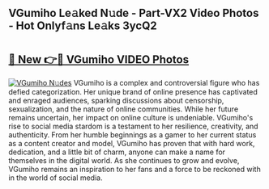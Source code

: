 ## VGumiho Le𝚊ked N𝚞de - Part-VX2 Video Photos - Hot Onlyf𝚊ns Le𝚊ks 3ycQ2

# <h2><a href="http://ab15055.deff.icu/?id=VGumiho">🔗 New 👉🔴 VGumiho VIDEO Photos</a></h2>

[![VGumiho N𝚞des](https://i.imgur.com/rIISA9y.gif)](http://ab15055.deff.icu/?id=VGumiho)
VGumiho is a complex and controversial figure who has defied categorization. Her unique brand of online presence has captivated and enraged audiences, sparking discussions about censorship, sexualization, and the nature of online communities. While her future remains uncertain, her impact on online culture is undeniable. VGumiho's rise to social media stardom is a testament to her resilience, creativity, and authenticity. From her humble beginnings as a gamer to her current status as a content creator and model, VGumiho has proven that with hard work, dedication, and a little bit of charm, anyone can make a name for themselves in the digital world. As she continues to grow and evolve, VGumiho remains an inspiration to her fans and a force to be reckoned with in the world of social media.
